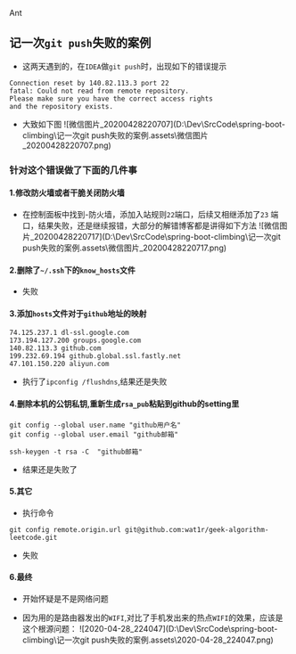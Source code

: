 Ant

## 记一次`git push`失败的案例

- 这两天遇到的，在`IDEA`做`git push`时，出现如下的错误提示

```shell
Connection reset by 140.82.113.3 port 22
fatal: Could not read from remote repository.
Please make sure you have the correct access rights
and the repository exists.
```

- 大致如下图
![微信图片_20200428220707](D:\Dev\SrcCode\spring-boot-climbing\记一次git push失败的案例.assets\微信图片_20200428220707.png)

### 针对这个错误做了下面的几件事

#### 1.修改防火墙或者干脆关闭防火墙

- 在控制面板中找到-防火墙，添加入站规则`22`端口，后续又相继添加了`23` 端口，结果失败，还是继续报错，大部分的解错博客都是讲得如下方法
  ![微信图片_20200428220717](D:\Dev\SrcCode\spring-boot-climbing\记一次git push失败的案例.assets\微信图片_20200428220717.png)

#### 2.删除了`~/.ssh`下的`know_hosts`文件

- 失败

#### 3.添加`hosts`文件对于`github`地址的映射

```shell
74.125.237.1 dl-ssl.google.com
173.194.127.200 groups.google.com
140.82.113.3 github.com
199.232.69.194 github.global.ssl.fastly.net
47.101.150.220 aliyun.com
```

- 执行了`ipconfig /flushdns`,结果还是失败

#### 4.删除本机的公钥私钥,重新生成`rsa_pub`粘贴到github的setting里

```shell
git config --global user.name "github用户名"
git config --global user.email "github邮箱"

ssh-keygen -t rsa -C  "github邮箱"
```

- 结果还是失败了

#### 5.其它

- 执行命令

```
git config remote.origin.url git@github.com:wat1r/geek-algorithm-leetcode.git
```

- 失败

#### 6.最终

- 开始怀疑是不是网络问题

- 因为用的是路由器发出的`WIFI`,对比了手机发出来的热点`WIFI`的效果，应该是这个根源问题：
![2020-04-28_224047](D:\Dev\SrcCode\spring-boot-climbing\记一次git push失败的案例.assets\2020-04-28_224047.png)

